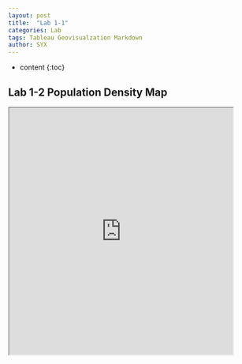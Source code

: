 ```yaml
---
layout: post
title:  "Lab 1-1"
categories: Lab
tags: Tableau Geovisualzation Markdown
author: SYX
---
```


* content
{:toc}



## Lab 1-2 Population Density Map
<iframe src="https://public.tableau.com/views/lab1-2-1/2?:showVizHome=no&:embed=true" width="90%" height="500"></iframe>
